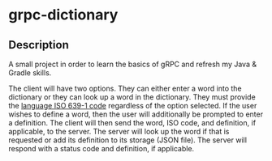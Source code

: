 # grpc-dictionary

## Description
A small project in order to learn the basics of gRPC and refresh my Java & Gradle skills.

The client will have two options. They can either enter a word into the dictionary or they can look up a word in the dictionary. They must provide the [language ISO 639-1 code](https://en.wikipedia.org/wiki/List_of_ISO_639-1_codes) regardless of the option selected. If the user wishes to define a word, then the user will additionally be prompted to enter a definition. The client will then send the word, ISO code, and definition, if applicable, to the server. The server will look up the word if that is requested or add its definition to its storage (JSON file). The server will respond with a status code and definition, if applicable.
